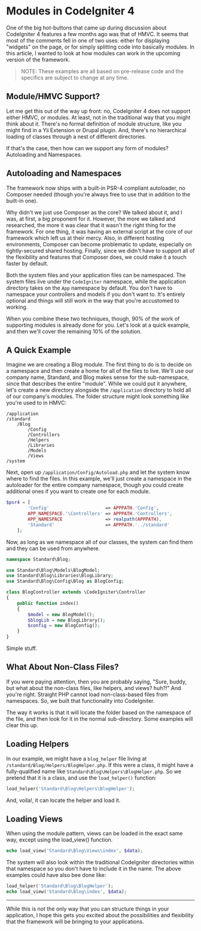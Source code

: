 # Modules in CodeIgniter 4

One of the big hot-buttons that came up during discussion about CodeIgniter 4 features a few months ago was that of HMVC. It seems that most of the comments fell in one of two uses: either for displaying "widgets" on the page, or for simply splitting code into basically modules. In this article, I wanted to look at how modules can work in the upcoming version of the framework.

> NOTE: These examples are all based on pre-release code and the specifics are subject to change at any time.

## Module/HMVC Support?

Let me get this out of the way up front: no, CodeIgniter 4 does not support either HMVC, or modules. At least, not in the traditional way that you might think about it. There's no formal definition of module structure, like you might find in a Yii Extension or Drupal plugin. And, there's no hierarchical loading of classes through a nest of different directories.

If that's the case, then how can we support any form of modules? Autoloading and Namespaces.

## Autoloading and Namespaces

The framework now ships with a built-in PSR-4 compliant autoloader, no Composer needed (though you're always free to use that in addition to the built-in one).

Why didn't we just use Composer as the core? We talked about it, and I was, at first, a big proponent for it. However, the more we talked and researched, the more it was clear that it wasn't the right thing for the framework. For one thing, it was having an external script at the core of our framework which left us at their mercy. Also, in different hosting environments, Composer can become problematic to update, especially on tightly-secured shared hosting. Finally, since we didn't have to support all of the flexibility and features that Composer does, we could make it a touch faster by default.

Both the system files and your application files can be namespaced. The system files live under the `CodeIgniter` namespace, while the application directory takes on the `App` namespace by default. You don't have to namespace your controllers and models if you don't want to. It's entirely optional and things will still work in the way that you're accustomed to working.

When you combine these two techniques, though, 90% of the work of supporting modules is already done for you. Let's look at a quick example, and then we'll cover the remaining 10% of the solution.

## A Quick Example

Imagine we are creating a Blog module. The first thing to do is to decide on a namespace and then create a home for all of the files to live. We'll use our company name, Standard, and Blog makes sense for the sub-namespace, since that describes the entire "module". While we could put it anywhere, let's create a new directory alongside the `/application` directory to hold all of our company's modules. The folder structure might look something like you're used to in HMVC:

```
/application
/standard
    /Blog
        /Config
        /Controllers
        /Helpers
        /Libraries
        /Models
        /Views
/system
```

Next, open up `/application/Config/Autoload.php` and let the system know where to find the files. In this example, we'll just create a namespace in the autoloader for the entire company namespace, though you could create additional ones if you want to create one for each module.

```php
$psr4 = [
        'Config'                     => APPPATH.'Config',
        APP_NAMESPACE.'\Controllers' => APPPATH.'Controllers',
        APP_NAMESPACE                => realpath(APPPATH),
        'Standard'                   => APPPATH.'../standard'
    ];
```

Now, as long as we namespace all of our classes, the system can find them and they can be used from anywhere.

```php
namespace Standard\Blog;

use Standard\Blog\Models\BlogModel;
use Standard\Blog\Libraries\BlogLibrary;
use Standard\Blog\Config\Blog as BlogConfig;

class BlogController extends \CodeIgniter\Controller
{
    public function index()
    {
        $model = new BlogModel();
        $blogLib = new BlogLibrary();
        $config = new BlogConfig();
    }
}
```

Simple stuff.

## What About Non-Class Files?

If you were paying attention, then you are probably saying, "Sure, buddy, but what about the non-class files, like helpers, and views? huh?!" And you're right. Straight PHP cannot load non-class-based files from namespaces. So, we built that functionality into CodeIgniter.

The way it works is that it will locate the folder based on the namespace of the file, and then look for it in the normal sub-directory. Some examples will clear this up.

## Loading Helpers

In our example, we might have a `blog_helper` file living at `/standard/Blog/Helpers/BlogHelper.php`. If this were a class, it might have a fully-qualified name like `Standard\Blog\Helpers\BlogHelper.php`. So we pretend that it is a class, and use the `load_helper()` function:

```php
load_helper('Standard\Blog\Helpers\BlogHelper');
```

And, voila!, it can locate the helper and load it.

## Loading Views

When using the module pattern, views can be loaded in the exact same way, except using the load_view() function.

```php
echo load_view('Standard\Blog\Views\index', $data);
```

The system will also look within the traditional CodeIgniter directories within that namespace so you don't have to include it in the name. The above examples could have also bee done like:

```php
load_helper('Standard\Blog\BlogHelper');
echo load_view('Standard\Blog\index', $data);
```

___

While this is not the only way that you can structure things in your application, I hope this gets you excited about the possibilities and flexibility that the framework will be bringing to your applications.
